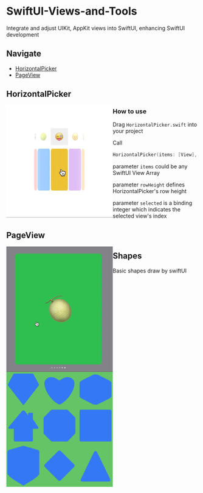 # SwiftUI-Views-and-Tools
Integrate and adjust UIKit, AppKit views into SwiftUI, enhancing SwiftUI development

## Navigate

- [HorizontalPicker](#horizontal_picker)
- [PageView](#page_view)

## HorizontalPicker

<img align="left" src="Previews/HorizontalPicker.gif" width="280">

### How to use

Drag `HorizontalPicker.swift` into your project

Call
```swift
HorizontalPicker(items: [View], rowHeight: CGFloat, selected: Binding<Int>)
```

parameter `items` could be any SwiftUI View Array

parameter `rowHeight` defines HorizontalPicker's row height

parameter `selected` is a binding integer which indicates the selected view's index

## PageView

<img align="left" src="Previews/PageView.gif" width=280>


## Shapes
<img align="left" src="Previews/shapes.png" width=280>
Basic shapes draw by swiftUI


